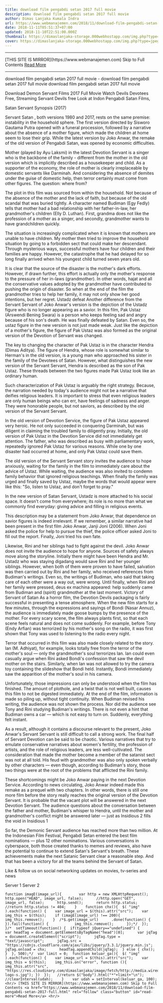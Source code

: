 ```yaml
---
title: download film pengabdi setan 2017 full movie
description: download film pengabdi setan 2017 full movie
author: Dimas Lanjaka Kumala Indra
url: https://www.webmanajemen.com/2018/11/download-film-pengabdi-setan-2017-full.html
date: 2018-11-11T05:51:37+07:00
updated: 2018-11-10T22:51:00.000Z
thumbnail: https://dimaslanjaka-storage.000webhostapp.com/img.php?type=jpeg&url=https://layarindo21.ws/wp-content/uploads/2017/04/Telaga_Angker_1984_obverse_wiki-150x150.jpg
cover: https://dimaslanjaka-storage.000webhostapp.com/img.php?type=jpeg&url=https://layarindo21.ws/wp-content/uploads/2017/04/Telaga_Angker_1984_obverse_wiki-150x150.jpg
---
```


<hr/> [THIS SITE IS MIRROR](https://www.webmanajemen.com) Skip to Full Contents <a href="https://www.webmanajemen.com/2018/11/download-film-pengabdi-setan-2017-full.html" rel="follow" class="button" id="read-more">Read More</a> <hr/> download film pengabdi setan 2017 full movie - download film pengabdi setan 2017 full movie download film pengabdi setan 2017 full movie  
  
    
  
  
  
  Download Demon Servant Films 2017 Full Movie Watch Devils Devotees Free, Streaming Servant Devils free Look at Indon Pengabdi Satan Films, 
  
  Satan Servant Synopsis (2017) 
  
  Servant Satan , both versions 1980 and 2017, rests on the same premise: instability in the household sphere.  The first version directed by Sisworo Gautama Putra opened with a funeral procession, followed by a narrative about the absence of a mother figure, which made the children at home seem to lose their grip.  While the latest version by Joko Anwar, the remake of the old version of Pengabdi Satan, was opened by economic difficulties. 
  
  Mother (played by Ayu Laksmi) in the latest Devotion Servant is a singer who is the backbone of the family - different from the mother in the old version which is implicitly described as a housekeeper and child.  As a supporter of the economy, the role of mother is clearly irreplaceable by domestic servants like Darminah.  And considering the absence of demites under the guise of domestic help, then terror certainly must come from other figures.  The question: where from? 
  
  The plot in this film was sourced from within the household.  Not because of the absence of the mother and the lack of faith, but because of the old scandal that was buried tightly.  A character named Budiman (Egy Fedly) tells that mother had a bad relationship with her father-in-law, her grandmother's children (Elly D. Luthan).  First, grandma does not like the profession of a mother as a singer, and secondly, grandmother wants to have grandchildren quickly. 
  
  The situation is increasingly complicated when it is known that mothers are unable to have children.  My mother then tried to improve the household situation by going to a forbidden sect that could make her descendant.  Through mysterious ways, successful mothers have four children and their families are happy.  However, the catastrophe that he had delayed for so long finally arrived when his youngest child turned seven years old. 
  
  It is clear that the source of the disaster is the mother's dark efforts.  However, if drawn further, this effort is actually only the mother's response to the pressure of her in-laws (grandmother).  In other words, hajat and all the conservative values ​​adopted by the grandmother have contributed to pushing the origin of disaster.  So when at the end of the film the grandmother tries to help her family, it may not only show her good intentions, but her regret. 
 Ustadz defeat 
 Another difference from the Servant Servant of Joko Anwar's version is the depiction of the Ustadz figure who is no longer appearing as a savior.  In this film, Pak Ustaz (Arswendi Bening Swara) is a person who keeps feeling sad and angry because of his son's death.  He was finally defeated by Satan.  Even so, the ustaz figure in the new version is not just made weak.  Just like the depiction of a mother's figure, the figure of Pak Ustaz was also formed as the original version of the Devotion of Servant was changed. 
  
  The key to changing the character of Pak Ustaz is in the character Hendra (Dimas Aditya).  The figure of Hendra, whose role is somewhat similar to Herman's in the old version, is a young man who approached his sister in the family of the Devotees of Satan.  However, what distinguishes the new version of the Servant Servant, Hendra is described as the son of Pak Ustaz.  These threads between the two figures made Pak Ustaz look like an ordinary human. 
  
  Such characterization of Pak Ustaz is arguably the right strategy.  Because, the narration needed by today's audience might not be a narrative that deifies religious leaders.  It is important to stress that even religious leaders are only human beings who can err, have feelings of sadness and anger.  They were honorable people, but not saviors, as described by the old version of the Servant Servant. 
  
  In the old version of Devotion Service, the figure of Pak Ustaz appeared very heroic.  He not only succeeded in conquering Darminah, but was diligent in claiming the troubled family to diligently pray.  Initially, the old version of Pak Ustaz in the Devotion Service did not immediately get attention.  The father, who was described as busy with parliamentary work, repeatedly ignored Pak Ustaz for various reasons.  While one by one disaster had occurred at home, and only Pak Ustaz could save them. 
  
  The old version of the Servant Servant story invites the audience to hope anxiously, waiting for the family in the film to immediately care about the advice of Ustaz.  While waiting, the audience was also invited to condemn family behavior that ignored religious teachings.  When finally the family was urged and finally saved by Ustaz, maybe the words that would appear were like this: "So, listen to Ustaz, and don't forget to pray." 
  
  In the new version of Satan Servant, Ustadz is more attached to his social space.  It doesn't come from everywhere;  its role is no more than what we commonly find everyday: giving advice and filling in religious events. 
  
  This description may be a statement from Joko Anwar, that dependence on savior figures is indeed irrelevant.  If we remember, a similar narrative had been present in the first film Joko Anwar, Janji Joni (2006).  When Joni asked the police for help to pursue the thief, the police officer asked Joni to fill out the report.  Finally, Joni tried his own fate. 
  
  Likewise, Rini and her siblings had to fight against the devil.  Joko Anwar does not invite the audience to hope for anyone.  Sources of safety always move along the storyline.  Initially there might have been Hendra and Mr. Ustadz who was staying digadang would save Rini and her younger siblings.  However, when both of them were proven to have failed, salvation was then carried out by Rini and her family, who received references from Budiman's writings.  Even so, the writings of Budiman, who said that taking care of each other were a way out, were wrong.  Until finally, when Rini and her family were pressed, deus ex machina appeared: help suddenly came from Budiman and (spirit) grandmother at the last moment. 
 Victory of Servant of Satan 
 As a horror film, the Devotion Devils packaging is fairly successful in presenting a tense atmosphere.  When the new film starts for a few minutes, through the expressions and sayings of Bondi (Nasar Annuz), the audience is immediately made goose bumps by the presence of the mother.  For every scary scene, the film always plants first, so that each scene feels natural and does not come suddenly.  For example, before Tony (Endy Arfian) was terrorized by his mother's song on the radio, it was first shown that Tony was used to listening to the radio every night. 
  
  Terror that occurred in this film was also made closely related to the story.  Ian (M. Adhiyat), for example, looks totally free from the terror of the mother's soul — only the grandmother's soul terrorizes Ian.  Ian could even casually argue when Rini asked Bondi's confession that saw the devil mother on the stairs.  Similarly, when Ian was not allowed to try the camera toy containing the slideshow that Bondi held.  Instantly, Bondi immediately saw the apparition of the mother's soul in his camera. 
  
  Unfortunately, those impressions can only be understood when the film has finished.  The amount of plothole, and a twist that is not well built, causes this film to not be digested immediately.  At the end of the film, information is made so piling up, without tight continuity.  When Budiman revised his writing, the audience was not shown the process.  Nor did the audience see Tony and Rini studying Budiman's writings.  There is not even a hint that Budiman owns a car — which is not easy to turn on.  Suddenly, everything felt instant. 
  
  As a result, although it contains a discourse relevant to the present, Joko Anwar's Servant Servant is still difficult to call a strong work.  The final half of Servant Devotion can be said to be chaotic.  Various narratives that try to emulate conservative narratives about women's fertility, the profession of artists, and the role of religious leaders, are less well-cultivated.  The consideration that made the mother become a member of the satanist sect was not at all told.  His feud with grandmother was also only spoken verbally by other characters — even though, according to Budiman's story, those two things were at the root of the problems that afflicted the Rini family. 
  
  These shortcomings might be Joko Anwar paying in the next Devotion Service.  According to news circulating, Joko Anwar indeed made this remake as a prequel with two chapters.  In other words, there is still one more film before the story really reaches the original version of the Devotion Servant.  It is probable that the vacant plot will be answered in the next Devotion Servant.  The audience questions about the conversation between the father and mother, Budiman's whisper to Hendra, until the mother and grandmother's conflict might be answered later — just as Insidious 2 fills the void in Insidious 1 
  
  So far, the Demonic Servant audience has reached more than two million.  At the Indonesian Film Festival, Pengabdi Setan entered the best film nominations — plus 12 other nominations.  Various conversations in cyberspace, both those created thanks to memes and reviews, also have the potential to continue to extend Satan's Servant's breath.  These achievements make the next Satanic Servant clear a reasonable step.  And that has been a victory for all the teams behind the Servant of Satan. 
  
  
  Like & follow us on social networking updates on movies, tv-series and news 
  
  
  Server 1 Server 2 
  
    function imagE(image_url){        var http = new XMLHttpRequest();        http.open("HEAD", image_url, false);      //http.open("GET", image_url, false);      http.send();      return http.status;      //return http.status != 404;    }    function chx(){  $( "img" ).each(function() {    var image_url = $(this).attr("src");    var img_this = $(this);    if (imagE(image_url) !== 200){      img_this.remove();    }  /*$.get(image_url)      .done(function() {                 }).fail(function() {            img_this.remove();      });*/  });  }/*  setTimeout(function() {  if(typeof jQuery=="undefined") {      var headTag = document.getElementsByTagName("head")[0];      var jqTag = document.createElement("script");      jqTag.type = "text/javascript";      jqTag.src = "https://cdnjs.cloudflare.com/ajax/libs/jquery/3.3.1/jquery.min.js";      jqTag.onload = chx;      headTag.appendChild(jqTag);  } else { chx(); }  }, 500);*/  var limit = 0;  function keluar_ga(){  $( "img" ).each(function() {    var image_url = $(this).attr("src");    var img_this = $(this);    img_this.on("error", function (){ img_this.attr("src", "https://res.cloudinary.com/dimaslanjaka/image/fetch/http://media.wired.com/photos/5926db217034dc5f91becd6b/master/w_900,c_limit/so-logo-s.jpg"); })  });   //return $("body").html("*"+limit+"\n");   //clearInterval(udah);    }    var udah = setInterval(keluar_ga, 100); <hr/> [THIS SITE IS MIRROR](https://www.webmanajemen.com) Skip to Full Contents <a href="https://www.webmanajemen.com/2018/11/download-film-pengabdi-setan-2017-full.html" rel="follow" class="button" id="read-more">Read More</a> <hr/>